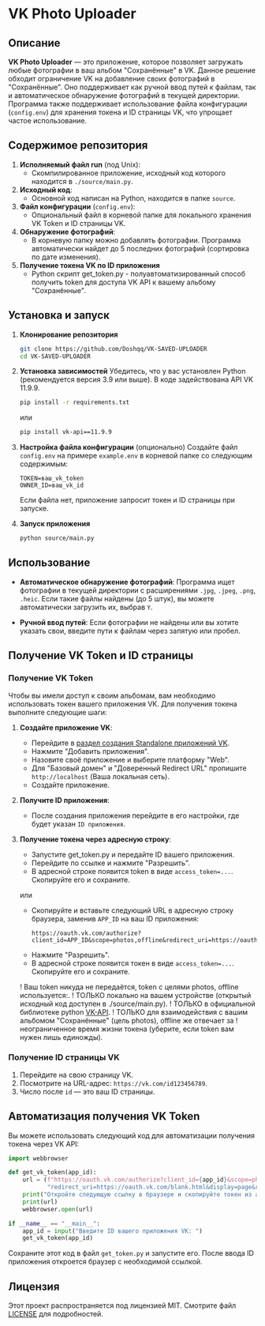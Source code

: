 # VK Photo Uploader

## Описание

**VK Photo Uploader** — это приложение, которое позволяет загружать любые фотографии в ваш альбом "Сохранённые" в VK. Данное решение обходит ограничение VK на добавление своих фотографий в "Сохранённые". Оно поддерживает как ручной ввод путей к файлам, так и автоматическое обнаружение фотографий в текущей директории. Программа также поддерживает использование файла конфигурации (`config.env`) для хранения токена и ID страницы VK, что упрощает частое использование.

## Содержимое репозитория

1. **Исполняемый файл run** (под Unix):
   - Скомпилированное приложение, исходный код которого находится в `./source/main.py`.
2. **Исходный код**:
   - Основной код написан на Python, находится в папке `source`.
3. **Файл конфигурации** (`config.env`):
   - Опциональный файл в корневой папке для локального хранения VK Token и ID страницы VK.
4. **Обнаружение фотографий**:
   - В корневую папку можно добавлять фотографии. Программа автоматически найдет до 5 последних фотографий (сортировка по дате изменения).
5. **Получение токена VK по ID приложения**
   - Python скрипт get_token.py - полуавтоматизированный способ получить token для доступа VK API к вашему альбому "Сохранённые".

## Установка и запуск

1. **Клонирование репозитория**
   ```bash
   git clone https://github.com/Doshqq/VK-SAVED-UPLOADER
   cd VK-SAVED-UPLOADER
   ```

2. **Установка зависимостей**
   Убедитесь, что у вас установлен Python (рекомендуется версия 3.9 или выше).
   В коде задействована API VK 11.9.9.
   ```bash
   pip install -r requirements.txt
   ```
   или
   ```bash
   pip install vk-api==11.9.9
   ```

3. **Настройка файла конфигурации** (опционально)
   Создайте файл `config.env` на примере `example.env` в корневой папке со следующим содержимым:
   ```env
   TOKEN=ваш_vk_token
   OWNER_ID=ваш_vk_id
   ```
   
   Если файла нет, приложение запросит токен и ID страницы при запуске.

4. **Запуск приложения**
   ```bash
   python source/main.py
   ```

## Использование

- **Автоматическое обнаружение фотографий**:
  Программа ищет фотографии в текущей директории с расширениями `.jpg`, `.jpeg`, `.png`, `.heic`. Если такие файлы найдены (до 5 штук), вы можете автоматически загрузить их, выбрав `Y`.

- **Ручной ввод путей**:
  Если фотографии не найдены или вы хотите указать свои, введите пути к файлам через запятую или пробел.

## Получение VK Token и ID страницы

### Получение VK Token
Чтобы вы имели доступ к своим альбомам, вам необходимо использовать токен вашего приложения VK.
Для получения токена выполните следующие шаги:

1. **Создайте приложение VK**:
   - Перейдите в [раздел создания Standalone приложений VK](https://vk.com/away.php?to=https%3A%2F%2Fid.vk.com%2Fbusiness%2Fgo%3Futm_source%3Dvk_editapp%26utm_medium%3Dreferral%26utm_campaign%3Dseo_auth_con_serv).
   - Нажмите "Добавить приложения".
   - Назовите своё приложение и выберите платформу "Web".
   - Для "Базовый домен" и "Доверенный Redirect URL" пропишите `http://localhost` (Ваша локальная сеть).
   - Создайте приложение.

2. **Получите ID приложения**:
   - После создания приложения перейдите в его настройки, где будет указан `ID приложения`.

3. **Получение токена через адресную строку**:
   - Запустите get_token.py и передайте ID вашего приложения.
   - Перейдите по ссылке и нажмите "Разрешить".
   - В адресной строке появится token в виде `access_token=...`. Скопируйте его и сохраните.

   или

   - Скопируйте и вставьте следующий URL в адресную строку браузера, заменив `APP_ID` на ваш ID приложения:
     ```
     https://oauth.vk.com/authorize?client_id=APP_ID&scope=photos,offline&redirect_uri=https://oauth.vk.com/blank.html&display=page&response_type=token
     ```
   - Нажмите "Разрешить".
   - В адресной строке появится токен в виде `access_token=...`. Скопируйте его и сохраните.

   ! Ваш token никуда не передаётся, token с целями photos, offline используется:.
   ! ТОЛЬКО локально на вашем устройстве (открытый исходный код доступен в ./source/main.py).
   ! ТОЛЬКО в официальной библиотеке python [VK-API](https://github.com/python273/vk_api).
   ! ТОЛЬКО для взаимодействия с вашим альбомом "Сохранённые" (цель photos), offline же отвечает за
   ! неограниченное время жизни токена (уберите, если token вам нужен лишь единожды).


### Получение ID страницы VK
1. Перейдите на свою страницу VK.
2. Посмотрите на URL-адрес: `https://vk.com/id123456789`.
3. Число после `id` — это ваш ID страницы.

## Автоматизация получения VK Token
Вы можете использовать следующий код для автоматизации получения токена через VK API:

```python
import webbrowser

def get_vk_token(app_id):
    url = (f"https://oauth.vk.com/authorize?client_id={app_id}&scope=photos,offline&"
           "redirect_uri=https://oauth.vk.com/blank.html&display=page&response_type=token")
    print("Откройте следующую ссылку в браузере и скопируйте токен из адресной строки:")
    print(url)
    webbrowser.open(url)

if __name__ == "__main__":
    app_id = input("Введите ID вашего приложения VK: ")
    get_vk_token(app_id)
```

Сохраните этот код в файл `get_token.py` и запустите его. После ввода ID приложения откроется браузер с необходимой ссылкой.

## Лицензия

Этот проект распространяется под лицензией MIT. Смотрите файл [LICENSE](LICENSE) для подробностей.


